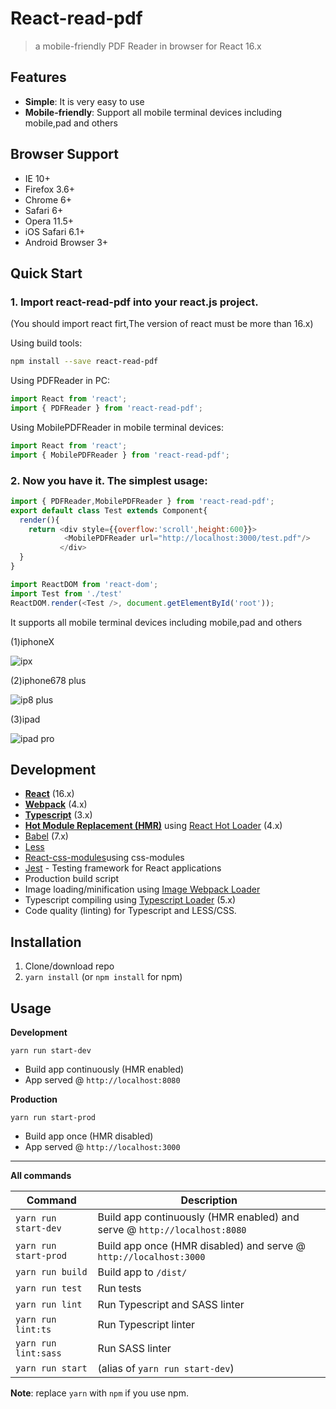 # React-read-pdf
> a mobile-friendly  PDF Reader in browser for React 16.x

## Features

* **Simple**: It is very easy to use
* **Mobile-friendly**: Support all mobile terminal devices including mobile,pad and others

## Browser Support

* IE 10+
* Firefox 3.6+
* Chrome 6+
* Safari 6+
* Opera 11.5+
* iOS Safari 6.1+
* Android Browser 3+

## Quick Start

### 1. Import react-read-pdf  into your react.js project.

(You should import react firt,The version of react must be more than 16.x)

Using build tools:

```bash
npm install --save react-read-pdf
```
Using PDFReader in PC:
```js
import React from 'react';
import { PDFReader } from 'react-read-pdf';
```
Using MobilePDFReader in mobile terminal devices:
```js
import React from 'react';
import { MobilePDFReader } from 'react-read-pdf';

```
### 2. Now you have it. The simplest usage:

```js
import { PDFReader,MobilePDFReader } from 'react-read-pdf';
export default class Test extends Component{
  render(){
    return <div style={{overflow:'scroll',height:600}}>
            <MobilePDFReader url="http://localhost:3000/test.pdf"/>
           </div>
  }
}
```

```js
import ReactDOM from 'react-dom';
import Test from './test'
ReactDOM.render(<Test />, document.getElementById('root'));
```

It supports all mobile terminal devices including mobile,pad and others

(1)iphoneX 

![ipx][1]

(2)iphone678 plus

![ip8 plus][2]

(3)ipad

![ipad pro][3]


## Development

* **[React](https://facebook.github.io/react/)** (16.x)
* **[Webpack](https://webpack.js.org/)** (4.x)
* **[Typescript](https://www.typescriptlang.org/)** (3.x)
* **[Hot Module Replacement (HMR)](https://webpack.js.org/concepts/hot-module-replacement/)** using [React Hot Loader](https://github.com/gaearon/react-hot-loader) (4.x)
* [Babel](http://babeljs.io/) (7.x)
* [Less](http://sass-lang.com/) 
* [React-css-modules](https://github.com/gajus/react-css-modules)using css-modules
* [Jest](https://facebook.github.io/jest/) - Testing framework for React applications
* Production build script
* Image loading/minification using [Image Webpack Loader](https://github.com/tcoopman/image-webpack-loader)
* Typescript compiling using [Typescript Loader](https://github.com/TypeStrong/ts-loader) (5.x)
* Code quality (linting) for Typescript and LESS/CSS.

## Installation
1. Clone/download repo
2. `yarn install` (or `npm install` for npm)

## Usage
**Development**

`yarn run start-dev`

* Build app continuously (HMR enabled)
* App served @ `http://localhost:8080`

**Production**

`yarn run start-prod`

* Build app once (HMR disabled)
* App served @ `http://localhost:3000`

---

**All commands**

Command | Description
--- | ---
`yarn run start-dev` | Build app continuously (HMR enabled) and serve @ `http://localhost:8080`
`yarn run start-prod` | Build app once (HMR disabled) and serve @ `http://localhost:3000`
`yarn run build` | Build app to `/dist/`
`yarn run test` | Run tests
`yarn run lint` | Run Typescript and SASS linter
`yarn run lint:ts` | Run Typescript linter
`yarn run lint:sass` | Run SASS linter
`yarn run start` | (alias of `yarn run start-dev`)

**Note**: replace `yarn` with `npm` if you use npm.


  [1]: https://raw.githubusercontent.com/wiki/forthealllight/react-read-pdf/ipx.jpeg
  [2]: https://raw.githubusercontent.com/wiki/forthealllight/react-read-pdf/ip6.jpeg
  [3]: https://raw.githubusercontent.com/wiki/forthealllight/react-read-pdf/ipad.jpeg

